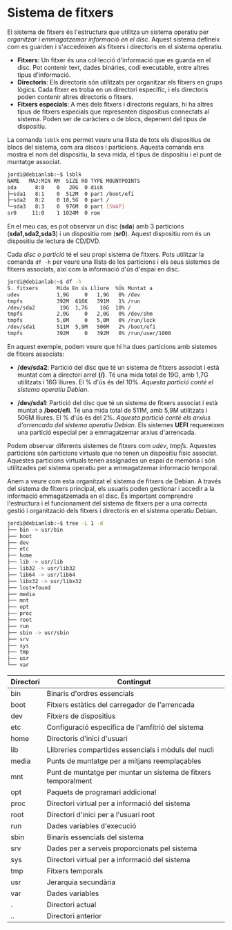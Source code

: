 # Sistema de fitxers

El sistema de fitxers és l'estructura que utilitza un sistema operatiu per *organitzar i emmagatzemar informació en el disc*. Aquest sistema defineix com es guarden i s'accedeixen als fitxers i directoris en el sistema operatiu.

- **Fitxers**: Un fitxer és una col·lecció d'informació que es guarda en el disc. Pot contenir text, dades binàries, codi executable, entre altres tipus d'informació.
- **Directoris**: Els directoris són utilitzats per organitzar els fitxers en grups lògics. Cada fitxer es troba en un directori específic, i els directoris poden contenir altres directoris o fitxers.
- **Fitxers especials**: A més dels fitxers i directoris regulars, hi ha altres tipus de fitxers especials que representen dispositius connectats al sistema. Poden ser de caràcters o de blocs, depenent del tipus de dispositiu.

La comanda ```lsblk``` ens permet veure una llista de tots els dispositius de blocs del sistema, com ara discos i particions. Aquesta comanda ens mostra el nom del dispositiu, la seva mida, el tipus de dispositiu i el punt de muntatge associat. 

```bash
jordi@debianlab:~$ lsblk
NAME   MAJ:MIN RM  SIZE RO TYPE MOUNTPOINTS
sda      8:0    0   20G  0 disk
├─sda1   8:1    0  512M  0 part /boot/efi
├─sda2   8:2    0 18,5G  0 part /
└─sda3   8:3    0  976M  0 part [SWAP]
sr0     11:0    1 1024M  0 rom
```

En el meu cas, es pot observar un disc (**sda**) amb 3 particions (**sda1,sda2,sda3**) i un dispositiu rom (**sr0**). Aquest dispositiu rom és un dispositiu de lectura de CD/DVD.

Cada *disc o partició* té el seu propi sistema de fitxers. Pots utilitzar la comanda `df -h` per veure una llista de les particions i els seus sistemes de fitxers associats, així com la informació d'ús d'espai en disc.

```bash
jordi@debianlab:~$ df -h
S. fitxers      Mida En ús Lliure  %Ús Muntat a
udev            1,9G     0   1,9G   0% /dev
tmpfs           392M  616K   391M   1% /run
/dev/sda2        19G  1,7G    16G  10% /
tmpfs           2,0G     0   2,0G   0% /dev/shm
tmpfs           5,0M     0   5,0M   0% /run/lock
/dev/sda1       511M  5,9M   506M   2% /boot/efi
tmpfs           392M     0   392M   0% /run/user/1000
```

En aquest exemple, podem veure que hi ha dues particions amb sistemes de fitxers associats:

* **/dev/sda2**: Partició del disc que té un sistema de fitxers associat i està muntat com a directori arrel **(/)**. Té una mida total de 19G, amb 1,7G utilitzats i 16G lliures. El % d'ús és del 10%. *Aquesta partició conté el sistema operatiu Debian*.

* **/dev/sda1**: Partició del disc que té un sistema de fitxers associat i està muntat a **/boot/efi**. Té una mida total de 511M, amb 5,9M utilitzats i 506M lliures. El % d'ús és del 2%. *Aquesta partició conté els arxius d'arrencada del sistema operatiu Debian*. Els sistemes **UEFI** requereixen una partició especial per a emmagatzemar arxius d'arrencada.

Podem observar diferents sistemes de fitxers com *udev*, *tmpfs*. Aquestes particions són particions virtuals que no tenen un dispositiu físic associat. Aquestes particions virtuals tenen assignades un espai de memòria i són utilitzades pel sistema operatiu per a emmagatzemar informació temporal.

Anem a veure com esta organitzat el sistema de fitxers de Debian. A través del sistema de fitxers principal, els usuaris poden gestionar i accedir a la informació emmagatzemada en el disc. És important comprendre l'estructura i el funcionament del sistema de fitxers per a una correcta gestió i organització dels fitxers i directoris en el sistema operatiu Debian.

```sh
jordi@debianlab:~$ tree -L 1 -d 
├── bin -> usr/bin
├── boot
├── dev
├── etc
├── home
├── lib -> usr/lib
├── lib32 -> usr/lib32
├── lib64 -> usr/lib64
├── libx32 -> usr/libx32
├── lost+found
├── media
├── mnt
├── opt
├── proc
├── root
├── run
├── sbin -> usr/sbin
├── srv
├── sys
├── tmp
├── usr
└── var
```

| Directori | Contingut                               |
|-----------|-----------------------------------------|
| bin       | Binaris d'ordres essencials              |
| boot      | Fitxers estàtics del carregador de l'arrencada |
| dev       | Fitxers de dispositius                   |
| etc       | Configuració específica de l'amfitrió del sistema |
| home      | Directoris d'inici d'usuari              |
| lib       | Llibreries compartides essencials i mòduls del nucli |
| media     | Punts de muntatge per a mitjans reemplaçables |
| mnt       | Punt de muntatge per muntar un sistema de fitxers temporalment |
| opt       | Paquets de programari addicional         |
| proc      | Directori virtual per a informació del sistema |
| root      | Directori d'inici per a l'usuari root    |
| run       | Dades variables d'execució               |
| sbin      | Binaris essencials del sistema           |
| srv       | Dades per a serveis proporcionats pel sistema |
| sys       | Directori virtual per a informació del sistema |
| tmp       | Fitxers temporals                        |
| usr       | Jerarquia secundària                     |
| var       | Dades variables                          |
| .         | Directori actual                        |
| ..        | Directori anterior                      |

